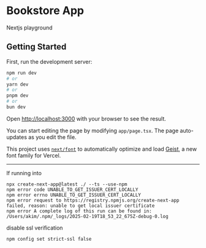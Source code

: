 # Bookstore App

Nextjs playground

## Getting Started

First, run the development server:

```bash
npm run dev
# or
yarn dev
# or
pnpm dev
# or
bun dev
```

Open [http://localhost:3000](http://localhost:3000) with your browser to see the result.

You can start editing the page by modifying `app/page.tsx`. The page auto-updates as you edit the file.

This project uses [`next/font`](https://nextjs.org/docs/app/building-your-application/optimizing/fonts) to automatically optimize and load [Geist](https://vercel.com/font), a new font family for Vercel.

---

If running into

```
npx create-next-app@latest ./ --ts --use-npm
npm error code UNABLE_TO_GET_ISSUER_CERT_LOCALLY
npm error errno UNABLE_TO_GET_ISSUER_CERT_LOCALLY
npm error request to https://registry.npmjs.org/create-next-app failed, reason: unable to get local issuer certificate
npm error A complete log of this run can be found in: /Users/akim/.npm/_logs/2025-02-19T18_53_22_675Z-debug-0.log
```

disable ssl verification

`npm config set strict-ssl false`